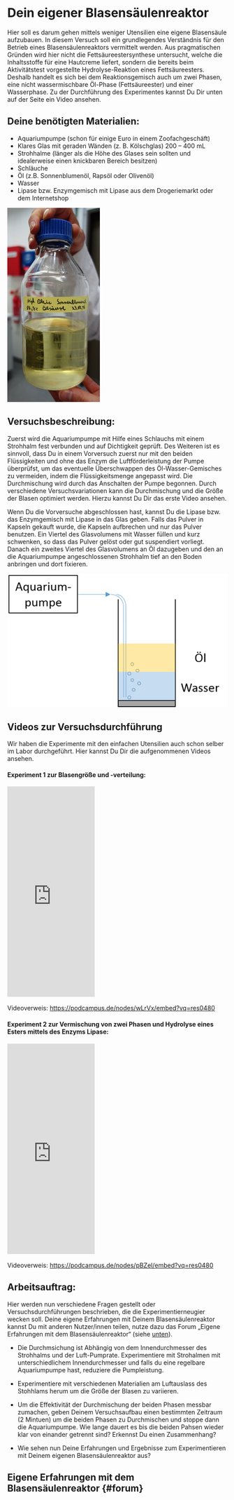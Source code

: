 # Dein eigener Blasensäulenreaktor

Hier soll es darum gehen mittels weniger Utensilien eine eigene Blasensäule aufzubauen.
In diesem Versuch soll ein grundlegendes Verständnis für den Betrieb eines Blasensäulenreaktors vermittelt werden.
Aus pragmatischen Gründen wird hier nicht die Fettsäureestersynthese untersucht,
welche die Inhaltsstoffe für eine Hautcreme liefert,
sondern die bereits beim Aktivitätstest vorgestellte Hydrolyse-Reaktion eines Fettsäureesters.
Deshalb handelt es sich bei dem Reaktionsgemisch auch um zwei Phasen, eine nicht wassermischbare Öl-Phase (Fettsäureester) und einer Wasserphase.
Zu der Durchführung des Experimentes kannst Du Dir unten auf der Seite ein Video ansehen.


## Deine benötigten Materialien:

* Aquariumpumpe (schon für einige Euro in einem Zoofachgeschäft)
* Klares Glas mit geraden Wänden (z. B. Kölschglas) 200 – 400 mL
* Strohhalme (länger als die Höhe des Glases sein sollten und idealerweise einen knickbaren Bereich besitzen)
* Schläuche
* Öl (z.B. Sonnenblumenöl, Rapsöl oder Olivenöl)
* Wasser
* Lipase bzw. Enzymgemisch mit Lipase aus dem Drogeriemarkt oder dem Internetshop

![Wir verwenden Sonnenblumenöl.](abb/zutaten/sonnenblumenoel.jpg)


## Versuchsbeschreibung:

Zuerst wird die Aquariumpumpe mit Hilfe eines Schlauchs mit einem Strohhalm fest verbunden und auf Dichtigkeit geprüft.
Des Weiteren ist es sinnvoll, dass Du in einem Vorversuch zuerst nur mit den beiden Flüssigkeiten und ohne das
Enzym die Luftförderleistung der Pumpe überprüfst, um das eventuelle Überschwappen
des Öl-Wasser-Gemisches zu vermeiden, indem die Flüssigkeitsmenge angepasst wird.
Die Durchmischung wird durch das Anschalten der Pumpe begonnen.
Durch verschiedene Versuchsvariationen kann die Durchmischung und die Größe der Blasen optimiert werden. Hierzu kannst Du Dir das erste Video ansehen.


Wenn Du die Vorversuche abgeschlossen hast, kannst Du die Lipase bzw. das Enzymgemisch mit Lipase in das Glas geben.
Falls das Pulver in Kapseln gekauft wurde, die Kapseln aufbrechen und nur das Pulver benutzen.
Ein Viertel des Glasvolumens mit Wasser füllen und kurz schwenken, so dass das Pulver gelöst oder gut suspendiert vorliegt.
Danach ein zweites Viertel des Glasvolumens an Öl dazugeben und den an die Aquariumpumpe
angeschlossenen Strohhalm tief an den Boden anbringen und dort fixieren.


![Schematischer Aufbau deines Blasensäulenreaktors](abb/schema/ExpBlasenSchema.png)

## Videos zur Versuchsdurchführung

Wir haben die Experimente mit den einfachen Utensilien auch schon selber im Labor durchgeführt. Hier kannst Du Dir die aufgenommenen Videos ansehen.

#### Experiment 1 zur Blasengröße und -verteilung:
<div class="videoWrapper">
  <iframe src="https://podcampus.de/nodes/wLrVx/embed?vq=res0480" width="200" height="480" frameborder="0" seamless allowfullscreen></iframe>
</div>
<p class="videocaption">Videoverweis: <a href="https://podcampus.de/nodes/wLrVx/embed?vq=res0480" target="_blank">https://podcampus.de/nodes/wLrVx/embed?vq=res0480</a></p>

<div class="clearer"></div>

#### Experiment 2 zur Vermischung von zwei Phasen und Hydrolyse eines Esters mittels des Enzyms Lipase:

<div class="videoWrapper">
  <iframe src="https://podcampus.de/nodes/pBZel/embed?vq=res0480" width="200" height="480" frameborder="0" seamless allowfullscreen></iframe>
</div>
<p class="videocaption">Videoverweis: <a href="https://podcampus.de/nodes/pBZel/embed?vq=res0480" target="_blank">https://podcampus.de/nodes/pBZel/embed?vq=res0480</a></p>

<div class="clearer"></div>

## Arbeitsauftrag:

Hier werden nun verschiedene Fragen gestellt oder Versuchsdurchführungen beschrieben, die die Experimentierneugier wecken soll.
Deine eigene Erfahrungen mit Deinem Blasensäulenreaktor kannst Du mit anderen Nutzer/innen teilen, nutze dazu das Forum „Eigene Erfahrungen mit dem Blasensäulenreaktor“ (siehe [unten](#forum)).

* Die Durchmsichung ist Abhängig von dem Innendurchmesser des Strohhalms und der Luft-Pumprate. Experimentiere mit Strohalmen mit unterschiedlichem Innendurchmesser und falls du eine regelbare Aquariumpumpe hast, reduziere die Pumpleistung.

* Experimentiere mit verschiedenen Materialien am Luftauslass des Stohhlams herum um die Größe der Blasen zu variieren.

* Um die Effektivität der Durchmischung der beiden Phasen messbar zumachen, geben Deinem Versuchsaufbau einen bestimmten Zeitraum (2 Mintuen) um die beiden Phasen zu Durchmischen und stoppe dann die Aquariumpumpe. Wie lange dauert es bis die beiden Pahsen wieder klar von einander getrennt sind? Erkennst Du einen Zusammenhang?

* Wie sehen nun Deine Erfahrungen und Ergebnisse zum Experimentieren mit Deinem eigenen Blasensäulenreaktor aus?

## Eigene Erfahrungen mit dem Blasensäulenreaktor {#forum}

<div id='discourse-comments'></div>

<script type="text/javascript">
  DiscourseEmbed = { discourseUrl: 'https://community.tuhh.de/',
                     topicId: 320 };

  (function() {
    var d = document.createElement('script'); d.type = 'text/javascript'; d.async = true;
    d.src = DiscourseEmbed.discourseUrl + 'javascripts/embed.js';
    (document.getElementsByTagName('head')[0] || document.getElementsByTagName('body')[0]).appendChild(d);
  })();
</script>
